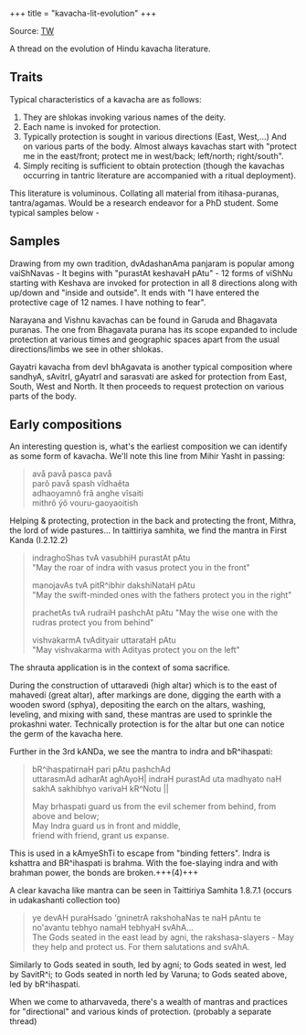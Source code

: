 +++
title = "kavacha-lit-evolution"
+++

Source: [TW](https://threadreaderapp.com/thread/1685493720656056320.html)



A thread on the evolution of Hindu kavacha literature. 

## Traits
Typical characteristics of a kavacha are as follows:

1. They are shlokas invoking various names of the deity.
2. Each name is invoked for protection.
3. Typically protection is sought in various directions (East, West,...) And on various parts of the body. Almost always kavachas start with "protect me in the east/front; protect me in west/back; left/north; right/south".
4. Simply reciting is sufficient to obtain protection (though the kavachas occurring in tantric literature are accompanied with a ritual deployment).

This literature is voluminous. Collating all material from itihasa-puranas, tantra/agamas. Would be a research endeavor for a PhD student. Some typical samples below -

## Samples
Drawing from my own tradition, dvAdashanAma panjaram is popular among vaiShNavas - It begins with "purastAt keshavaH pAtu" - 12 forms of viShNu starting with Keshava are invoked for protection in all 8 directions along with up/down and "inside and outside". It ends with "I have entered the protective cage of 12 names. I have nothing to fear".

Narayana and Vishnu kavachas can be found in Garuda and Bhagavata puranas. The one from Bhagavata purana has its scope expanded to include protection at various times and geographic spaces apart from the usual directions/limbs we see in other shlokas.

Gayatri kavacha from devI bhAgavata is another typical composition where sandhyA, sAvitrI, gAyatrI and sarasvati are asked for protection from East, South, West and North. It then proceeds to request protection on various parts of the body.

## Early compositions
An interesting question is, what's the earliest composition we can identify as some form of kavacha. We'll note this line from Mihir Yasht in passing:

> avå pavå pasca pavå  
parô pavå spash vîdhaêta  
adhaoyamnô frâ anghe vîsaiti  
mithrô ýô vouru-gaoyaoitish

Helping & protecting, protection in the back and protecting the front, Mithra, the lord of wide pastures... In taittiriya samhita, we find the mantra in First Kanda (I.2.12.2)

> indraghoShas tvA vasubhiH purastAt pAtu  
"May the roar of indra with vasus protect you in the front"  
> 
> manojavAs tvA pitR^ibhir dakshiNataH pAtu  
"May the swift-minded ones with the fathers protect you in the right"  
> 
> prachetAs tvA rudraiH pashchAt pAtu
"May the wise one with the rudras protect you from behind"
>
> vishvakarmA tvAdityair uttarataH pAtu  
"May vishvakarma with Adityas protect you on the left"

The shrauta application is in the context of soma sacrifice.

During the construction of uttaravedi (high altar) which is to the east of mahavedi (great altar), after markings are done, digging the earth with a wooden sword (sphya), depositing the earch on the altars, washing, leveling, and mixing with sand, these mantras are used to sprinkle the prokashni water. Technically protection is for the altar but one can notice the germ of the kavacha here. 

Further in the 3rd kANDa, we see the mantra to indra and bR^ihaspati:

> bR^ihaspatirnaH pari pAtu pashchAd  
uttarasmAd adharAt aghAyoH|
indraH purastAd uta madhyato naH  
sakhA sakhibhyo varivaH kR^Notu ||
>
> May brhaspati guard us from the evil schemer from behind, from above and below;  
May Indra guard us in front and middle,  
friend with friend, grant us expanse.

This is used in a kAmyeShTi to escape from "binding fetters". Indra is kshattra and BR^ihaspati is brahma. With the foe-slaying indra and with brahman power, the bonds are broken.+++(4)+++

A clear kavacha like mantra can be seen in Taittiriya Samhita 1.8.7.1 (occurs in udakashanti collection too)

> ye devAH puraHsado 'gninetrA rakshohaNas te naH pAntu te no'avantu tebhyo namaH tebhyaH svAhA...  
The Gods seated in the east lead by agni, the rakshasa-slayers - May they help and protect us. For them salutations and svAhA.

Similarly to Gods seated in south, led by agni; to Gods seated in west, led by SavitR^i; to Gods seated in north led by Varuna; to Gods seated above, led by bR^ihaspati.

When we come to atharvaveda, there's a wealth of mantras and practices for "directional" and various kinds of protection. (probably a separate thread)

